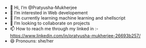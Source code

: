 - 👋 Hi, I’m @Pratyusha-Mukherjee
- 👀 I’m interested in Web developement
- 🌱 I’m currently learning machine learning and shellscript
- 💞️ I’m looking to collaborate on projects
- 📫 How to reach me through my linked in :- https://www.linkedin.com/in/pratyusha-mukherjee-26693b257/
- 😄 Pronouns: she/her
  

<!---
Pratyusha-Mukherjee/Pratyusha-Mukherjee is a ✨ special ✨ repository because its `README.md` (this file) appears on your GitHub profile.
You can click the Preview link to take a look at your changes.
--->
